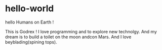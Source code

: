 # hello-world

hello Humans on Earth !

This is Godrex ! I love programming and to explore new technolgy.
And my dream is to build a toilet on the moon andcon Mars. 
And I love beyblading(spining tops).
